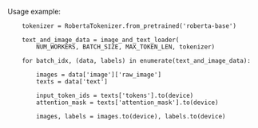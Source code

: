 Usage example:

        tokenizer = RobertaTokenizer.from_pretrained('roberta-base')

        text_and_image_data = image_and_text_loader(
            NUM_WORKERS, BATCH_SIZE, MAX_TOKEN_LEN, tokenizer)

        for batch_idx, (data, labels) in enumerate(text_and_image_data):

            images = data['image']['raw_image']
            texts = data['text']

            input_token_ids = texts['tokens'].to(device)
            attention_mask = texts['attention_mask'].to(device)

            images, labels = images.to(device), labels.to(device)


